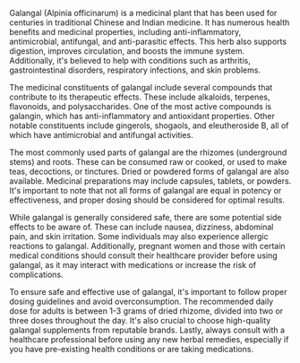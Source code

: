 Galangal (Alpinia officinarum) is a medicinal plant that has been used for centuries in traditional Chinese and Indian medicine. It has numerous health benefits and medicinal properties, including anti-inflammatory, antimicrobial, antifungal, and anti-parasitic effects. This herb also supports digestion, improves circulation, and boosts the immune system. Additionally, it's believed to help with conditions such as arthritis, gastrointestinal disorders, respiratory infections, and skin problems.



The medicinal constituents of galangal include several compounds that contribute to its therapeutic effects. These include alkaloids, terpenes, flavonoids, and polysaccharides. One of the most active compounds is galangin, which has anti-inflammatory and antioxidant properties. Other notable constituents include gingerols, shogaols, and eleutheroside B, all of which have antimicrobial and antifungal activities.



The most commonly used parts of galangal are the rhizomes (underground stems) and roots. These can be consumed raw or cooked, or used to make teas, decoctions, or tinctures. Dried or powdered forms of galangal are also available. Medicinal preparations may include capsules, tablets, or powders. It's important to note that not all forms of galangal are equal in potency or effectiveness, and proper dosing should be considered for optimal results.



While galangal is generally considered safe, there are some potential side effects to be aware of. These can include nausea, dizziness, abdominal pain, and skin irritation. Some individuals may also experience allergic reactions to galangal. Additionally, pregnant women and those with certain medical conditions should consult their healthcare provider before using galangal, as it may interact with medications or increase the risk of complications.



To ensure safe and effective use of galangal, it's important to follow proper dosing guidelines and avoid overconsumption. The recommended daily dose for adults is between 1-3 grams of dried rhizome, divided into two or three doses throughout the day. It's also crucial to choose high-quality galangal supplements from reputable brands. Lastly, always consult with a healthcare professional before using any new herbal remedies, especially if you have pre-existing health conditions or are taking medications.